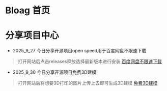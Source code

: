 # Bloag 首页


# 分享项目中心


* 2025_9_27 今日分享开源项目open speed用于百度网盘不限速下载
> 打开网站后点击releases释放选择最新版本进行安装
[百度网盘不限速下载](https://github.com/game1024/OpenSpeedy)

* 2025_9_30 今日分享开源项目免费3D建模
> 打开网站后将想要3D打印的图片上传上去即可生成3D建模
[免费3D建模](https://hitem3d.ai/?gad_source=1&gad_campaignid=22822563761&gbraid=0AAAABAd7BRNDrgHfL_GWKJQDuHeUBm_Uz&gclid=CjwKCAjw_-3GBhAYEiwAjh9fUDkhRzDmivYVSuxDvW6LC8x-KzlXkn1r5IZxpUHb_EXPYhAlwjeMvRoCDTMQAvD_BwE)
